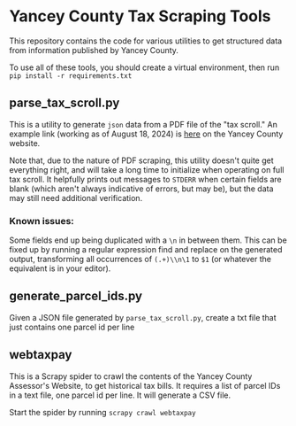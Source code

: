 # Yancey County Tax Scraping Tools

This repository contains the code for various utilities to get structured data from information published by Yancey County.

To use all of these tools, you should create a virtual environment, then run `pip install -r requirements.txt`

## parse_tax_scroll.py

This is a utility to generate `json` data from a PDF file of the "tax scroll." An example link (working as of August 18, 2024) is [here](https://yanceycountync.gov/department-documents/tax-department/508-yancey-county-tax-scroll-2024/file) on the Yancey County website.

Note that, due to the nature of PDF scraping, this utility doesn't quite get everything right, and will take a long time to initialize when operating on full tax scroll. It helpfully prints out messages to `STDERR` when certain fields are blank (which aren't always indicative of errors, but may be), but the data may still need additional verification.

### Known issues:

Some fields end up being duplicated with a `\n` in between them. This can be fixed up by running a regular expression find and replace on the generated output, transforming all occurrences of `(.+)\\n\1` to `$1` (or whatever the equivalent is in your editor).

## generate_parcel_ids.py

Given a JSON file generated by `parse_tax_scroll.py`, create a txt file that just contains one parcel id per line

## webtaxpay

This is a Scrapy spider to crawl the contents of the Yancey County Assessor's Website, to get historical tax bills. It requires a list of parcel IDs in a text file, one parcel id per line. It will generate a CSV file.

Start the spider by running `scrapy crawl webtaxpay`
